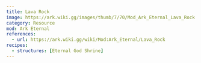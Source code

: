 ```yaml
---
title: Lava Rock
image: https://ark.wiki.gg/images/thumb/7/70/Mod_Ark_Eternal_Lava_Rock.png/228px-Mod_Ark_Eternal_Lava_Rock.png
category: Resource
mod: Ark Eternal
references:
  - url: https://ark.wiki.gg/wiki/Mod:Ark_Eternal/Lava_Rock
recipes:
  - structures: [Eternal God Shrine]
---
```

